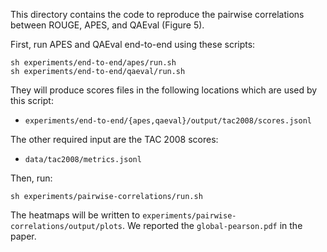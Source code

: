 This directory contains the code to reproduce the pairwise correlations between ROUGE, APES, and QAEval (Figure 5).

First, run APES and QAEval end-to-end using these scripts:
```
sh experiments/end-to-end/apes/run.sh
sh experiments/end-to-end/qaeval/run.sh
```
They will produce scores files in the following locations which are used by this script:
- `experiments/end-to-end/{apes,qaeval}/output/tac2008/scores.jsonl`

The other required input are the TAC 2008 scores:
- `data/tac2008/metrics.jsonl`

Then, run:
```
sh experiments/pairwise-correlations/run.sh
```
The heatmaps will be written to `experiments/pairwise-correlations/output/plots`.
We reported the `global-pearson.pdf` in the paper.